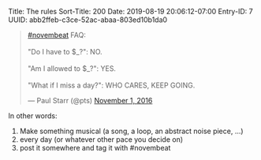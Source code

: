Title: The rules
Sort-Title: 200
Date: 2019-08-19 20:06:12-07:00
Entry-ID: 7
UUID: abb2ffeb-c3ce-52ac-abaa-803ed10b1da0

<blockquote class="twitter-tweet"><p lang="en" dir="ltr"><a href="https://twitter.com/hashtag/novembeat?src=hash&amp;ref_src=twsrc%5Etfw">#novembeat</a> FAQ:<br><br>&quot;Do I have to $_?&quot;: NO.<br><br>&quot;Am I allowed to $_?&quot;: YES.<br><br>&quot;What if I miss a day?&quot;: WHO CARES, KEEP GOING.</p>&mdash; Paul Starr (@pts) <a href="https://twitter.com/pts/status/793492358428028928?ref_src=twsrc%5Etfw">November 1, 2016</a></blockquote> <script async src="https://platform.twitter.com/widgets.js" charset="utf-8"></script>

In other words:

1. Make something musical (a song, a loop, an abstract noise piece, ...)
2. every day (or whatever other pace you decide on)
3. post it somewhere and tag it with #novembeat

